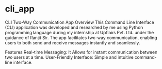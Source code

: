 # cli_app
CLI Two-Way Communication App Overview 
This Command Line Interface (CLI) application was developed and researched by me using Python programming language during my internship at Upflairs Pvt. Ltd. under the guidance of Ranjit Sir. The app facilitates two-way communication, enabling users to both send and receive messages instantly and seamlessly.

Features 
Real-time Messaging: It Allows for instant communication between two users at a time. 
User-Friendly Interface: Simple and intuitive command-line interface. 

